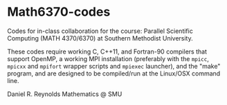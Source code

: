 # Math6370-codes

Codes for in-class collaboration for the course: Parallel Scientific Computing (MATH 4370/6370) at Southern Methodist University.

These codes require working C, C++11, and Fortran-90 compilers that support OpenMP, a working MPI installation (preferably with the `mpicc`, `mpicxx` and `mpifort` wrapper scripts and `mpiexec` launcher), and the "make" program, and are designed to be compiled/run at the Linux/OSX command line.

Daniel R. Reynolds
Mathematics @ SMU